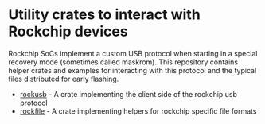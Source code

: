 # Utility crates to interact with Rockchip devices

Rockchip SoCs implement a custom USB protocol when starting in a special
recovery mode (sometimes called maskrom). This repository contains helper
crates and examples for interacting with this protocol and the typical files
distributed for early flashing.

* [rockusb](rockusb/README.md) - A crate implementing the client side of the rockchip usb protocol
* [rockfile](rockfile/README.md) - A crate implementing helpers for rockchip specific file formats
